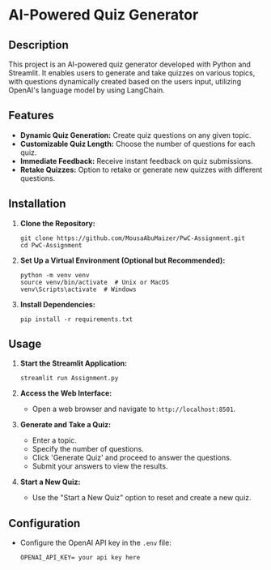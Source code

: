 # AI-Powered Quiz Generator

## Description
This project is an AI-powered quiz generator developed with Python and Streamlit. It enables users to generate and take quizzes on various topics, with questions dynamically created based on the users input, utilizing OpenAI's language model by using LangChain.

## Features
- **Dynamic Quiz Generation:** Create quiz questions on any given topic.
- **Customizable Quiz Length:** Choose the number of questions for each quiz.
- **Immediate Feedback:** Receive instant feedback on quiz submissions.
- **Retake Quizzes:** Option to retake or generate new quizzes with different questions.

## Installation
1. **Clone the Repository:**
   ```
   git clone https://github.com/MousaAbuMaizer/PwC-Assignment.git
   cd PwC-Assignment
   ```

2. **Set Up a Virtual Environment (Optional but Recommended):**
   ```
   python -m venv venv
   source venv/bin/activate  # Unix or MacOS
   venv\Scripts\activate  # Windows
   ```

3. **Install Dependencies:**
   ```
   pip install -r requirements.txt
   ```

## Usage
1. **Start the Streamlit Application:**
   ```
   streamlit run Assignment.py
   ```

2. **Access the Web Interface:**
   - Open a web browser and navigate to `http://localhost:8501`.

3. **Generate and Take a Quiz:**
   - Enter a topic.
   - Specify the number of questions.
   - Click 'Generate Quiz' and proceed to answer the questions.
   - Submit your answers to view the results.

4. **Start a New Quiz:**
   - Use the "Start a New Quiz" option to reset and create a new quiz.

## Configuration
- Configure the OpenAI API key in the `.env` file:
  ```
  OPENAI_API_KEY= your api key here
  ```
